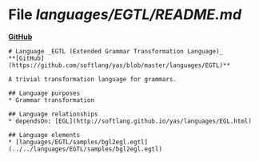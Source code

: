 # File _languages/EGTL/README.md_
**[GitHub](https://github.com/softlang/yas/blob/master/languages/EGTL/README.md)**
```
# Language _EGTL (Extended Grammar Transformation Language)_
**[GitHub](https://github.com/softlang/yas/blob/master/languages/EGTL)**

A trivial transformation language for grammars.

## Language purposes
* Grammar transformation

## Language relationships
* dependsOn: [EGL](http://softlang.github.io/yas/languages/EGL.html)

## Language elements
* [languages/EGTL/samples/bgl2egl.egtl](../../languages/EGTL/samples/bgl2egl.egtl)
```
